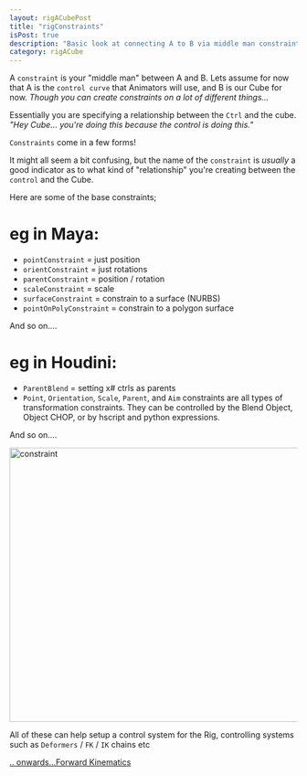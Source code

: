 ```yaml
---
layout: rigACubePost
title: "rigConstraints"
isPost: true
description: "Basic look at connecting A to B via middle man constraints"
category: rigACube
---
```


A `constraint` is your "middle man" between A and B. Lets assume for now that A is the 
`control curve` that Animators will use, and B is our Cube for now. *Though you 
can create constraints on a lot of different things...*

Essentially you are specifying a relationship between the `Ctrl` and the cube.
*"Hey Cube... you're doing this because the control is doing this."*

`Constraints` come in a few forms!

It might all seem a bit confusing, but the name of the `constraint` is *usually* a good
indicator as to what kind of "relationship" you're creating between the `control`
and the Cube.

Here are some of the base constraints;
 
eg in Maya:
===========
- `pointConstraint`   = just position
- `orientConstraint`  = just rotations
- `parentConstraint`  = position / rotation
- `scaleConstraint`   = scale 
- `surfaceConstraint` = constrain to a surface (NURBS)
- `pointOnPolyConstraint` = constrain to a polygon surface

And so on....

eg in Houdini:
==============
- `ParentBlend` = setting x# ctrls as parents
- `Point`, `Orientation`, `Scale`, `Parent`, and `Aim` constraints are all types of 
transformation constraints. They can be controlled by the Blend Object, 
Object CHOP, or by hscript and python expressions.

And so on....

<img src="http://www.anim83d.com/images/examples/cube_constraint01.gif" width="640" height="480" alt="constraint">

All of these can help setup a control system for the Rig, controlling systems such as
`Deformers` / `FK` / `IK` chains etc

[.. onwards...Forward Kinematics](2019-09-14-forwardkinematics.md)
